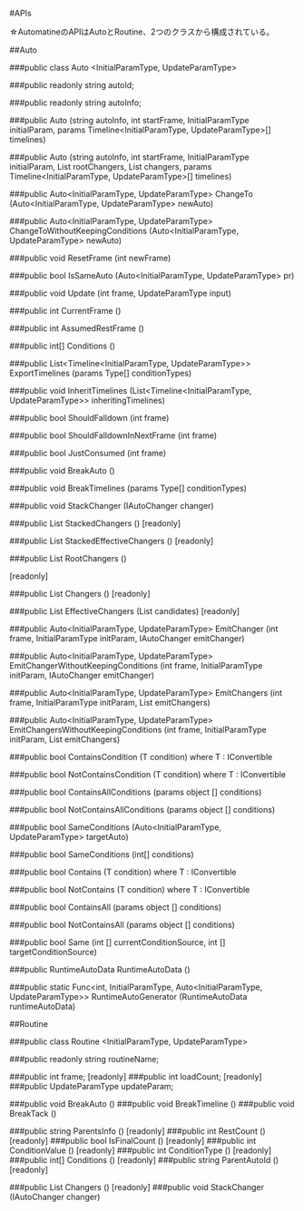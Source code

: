 #APIs

☆AutomatineのAPIはAutoとRoutine、2つのクラスから構成されている。

##Auto


###public class Auto <InitialParamType, UpdateParamType>


###public readonly string autoId;


###public readonly string autoInfo;


###public Auto (string autoInfo, int startFrame, InitialParamType initialParam, params Timeline<InitialParamType, UpdateParamType>[] timelines)


###public Auto (string autoInfo, int startFrame, InitialParamType initialParam, List<IAutoChanger> rootChangers, List<IAutoChanger> changers, params Timeline<InitialParamType, UpdateParamType>[] timelines)


###public Auto<InitialParamType, UpdateParamType> ChangeTo (Auto<InitialParamType, UpdateParamType> newAuto)


###public Auto<InitialParamType, UpdateParamType> ChangeToWithoutKeepingConditions (Auto<InitialParamType, UpdateParamType> newAuto)


###public void ResetFrame (int newFrame)


###public bool IsSameAuto (Auto<InitialParamType, UpdateParamType> pr)


###public void Update (int frame, UpdateParamType input)


###public int CurrentFrame ()


###public int AssumedRestFrame ()


###public int[] Conditions ()



###public List<Timeline<InitialParamType, UpdateParamType>> ExportTimelines (params Type[] conditionTypes)


###public void InheritTimelines (List<Timeline<InitialParamType, UpdateParamType>> inheritingTimelines)


###public bool ShouldFalldown (int frame)


###public bool ShouldFalldownInNextFrame (int frame)


###public bool JustConsumed (int frame)


###public void BreakAuto ()


###public void BreakTimelines (params Type[] conditionTypes)


###public void StackChanger (IAutoChanger changer)


###public List<IAutoChanger> StackedChangers ()
[readonly]


###public List<IAutoChanger> StackedEffectiveChangers ()
[readonly]


###public List<IAutoChanger> RootChangers ()

[readonly]


###public List<IAutoChanger> Changers ()
[readonly]


###public List<IAutoChanger> EffectiveChangers (List<IAutoChanger> candidates)
[readonly]


###public Auto<InitialParamType, UpdateParamType> EmitChanger (int frame, InitialParamType initParam, IAutoChanger emitChanger)


###public Auto<InitialParamType, UpdateParamType> EmitChangerWithoutKeepingConditions (int frame, InitialParamType initParam, IAutoChanger emitChanger)


###public Auto<InitialParamType, UpdateParamType> EmitChangers (int frame, InitialParamType initParam, List<IAutoChanger> emitChangers)


###public Auto<InitialParamType, UpdateParamType> EmitChangersWithoutKeepingConditions (int frame, InitialParamType initParam, List<IAutoChanger> emitChangers)


###public bool ContainsCondition<T> (T condition) where T : IConvertible


###public bool NotContainsCondition<T> (T condition) where T : IConvertible


###public bool ContainsAllConditions (params object [] conditions)


###public bool NotContainsAllConditions (params object [] conditions)


###public bool SameConditions (Auto<InitialParamType, UpdateParamType> targetAuto)


###public bool SameConditions (int[] conditions)


###public bool Contains<T> (T condition) where T : IConvertible


###public bool NotContains<T> (T condition) where T : IConvertible


###public bool ContainsAll (params object [] conditions)


###public bool NotContainsAll (params object [] conditions)


###public bool Same (int [] currentConditionSource, int [] targetConditionSource)


###public RuntimeAutoData RuntimeAutoData ()


###public static Func<int, InitialParamType, Auto<InitialParamType, UpdateParamType>> RuntimeAutoGenerator (RuntimeAutoData runtimeAutoData)



##Routine

###public class Routine <InitialParamType, UpdateParamType>

###public readonly string routineName;

###public int frame;
[readonly]
###public int loadCount;
[readonly]
###public UpdateParamType updateParam;

###public void BreakAuto ()
###public void BreakTimeline ()
###public void BreakTack ()

###public string ParentsInfo ()
[readonly]
###public int RestCount ()
[readonly]
###public bool IsFinalCount ()
[readonly]
###public int ConditionValue ()
[readonly]
###public int ConditionType ()
[readonly]
###public int[] Conditions ()
[readonly]
###public string ParentAutoId ()
[readonly]

###public List<IAutoChanger> Changers ()
[readonly]
###public void StackChanger (IAutoChanger changer)
